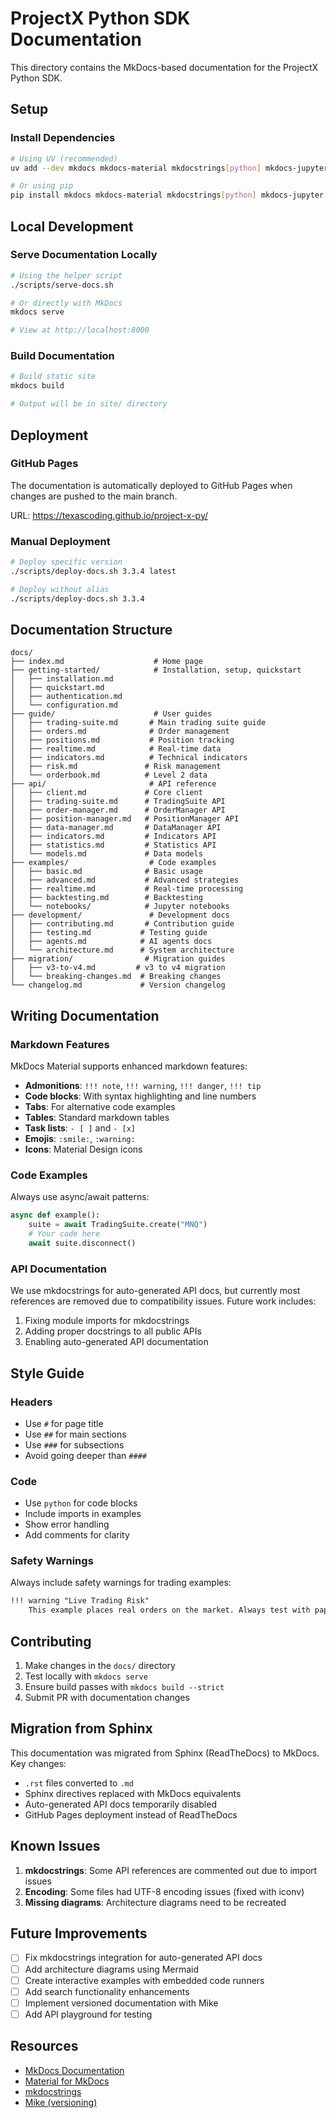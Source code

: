 # ProjectX Python SDK Documentation

This directory contains the MkDocs-based documentation for the ProjectX Python SDK.

## Setup

### Install Dependencies

```bash
# Using UV (recommended)
uv add --dev mkdocs mkdocs-material mkdocstrings[python] mkdocs-jupyter pymdown-extensions

# Or using pip
pip install mkdocs mkdocs-material mkdocstrings[python] mkdocs-jupyter pymdown-extensions
```

## Local Development

### Serve Documentation Locally

```bash
# Using the helper script
./scripts/serve-docs.sh

# Or directly with MkDocs
mkdocs serve

# View at http://localhost:8000
```

### Build Documentation

```bash
# Build static site
mkdocs build

# Output will be in site/ directory
```

## Deployment

### GitHub Pages

The documentation is automatically deployed to GitHub Pages when changes are pushed to the main branch.

URL: https://texascoding.github.io/project-x-py/

### Manual Deployment

```bash
# Deploy specific version
./scripts/deploy-docs.sh 3.3.4 latest

# Deploy without alias
./scripts/deploy-docs.sh 3.3.4
```

## Documentation Structure

```
docs/
├── index.md                    # Home page
├── getting-started/            # Installation, setup, quickstart
│   ├── installation.md
│   ├── quickstart.md
│   ├── authentication.md
│   └── configuration.md
├── guide/                      # User guides
│   ├── trading-suite.md       # Main trading suite guide
│   ├── orders.md              # Order management
│   ├── positions.md           # Position tracking
│   ├── realtime.md            # Real-time data
│   ├── indicators.md          # Technical indicators
│   ├── risk.md               # Risk management
│   └── orderbook.md          # Level 2 data
├── api/                       # API reference
│   ├── client.md             # Core client
│   ├── trading-suite.md      # TradingSuite API
│   ├── order-manager.md      # OrderManager API
│   ├── position-manager.md   # PositionManager API
│   ├── data-manager.md       # DataManager API
│   ├── indicators.md         # Indicators API
│   ├── statistics.md         # Statistics API
│   └── models.md             # Data models
├── examples/                  # Code examples
│   ├── basic.md              # Basic usage
│   ├── advanced.md           # Advanced strategies
│   ├── realtime.md           # Real-time processing
│   ├── backtesting.md        # Backtesting
│   └── notebooks/            # Jupyter notebooks
├── development/               # Development docs
│   ├── contributing.md       # Contribution guide
│   ├── testing.md           # Testing guide
│   ├── agents.md            # AI agents docs
│   └── architecture.md      # System architecture
├── migration/                # Migration guides
│   ├── v3-to-v4.md         # v3 to v4 migration
│   └── breaking-changes.md  # Breaking changes
└── changelog.md             # Version changelog
```

## Writing Documentation

### Markdown Features

MkDocs Material supports enhanced markdown features:

- **Admonitions**: `!!! note`, `!!! warning`, `!!! danger`, `!!! tip`
- **Code blocks**: With syntax highlighting and line numbers
- **Tabs**: For alternative code examples
- **Tables**: Standard markdown tables
- **Task lists**: `- [ ]` and `- [x]`
- **Emojis**: `:smile:`, `:warning:`
- **Icons**: Material Design icons

### Code Examples

Always use async/await patterns:

```python
async def example():
    suite = await TradingSuite.create("MNQ")
    # Your code here
    await suite.disconnect()
```

### API Documentation

We use mkdocstrings for auto-generated API docs, but currently most references are removed due to compatibility issues. Future work includes:

1. Fixing module imports for mkdocstrings
2. Adding proper docstrings to all public APIs
3. Enabling auto-generated API documentation

## Style Guide

### Headers

- Use `#` for page title
- Use `##` for main sections
- Use `###` for subsections
- Avoid going deeper than `####`

### Code

- Use `python` for code blocks
- Include imports in examples
- Show error handling
- Add comments for clarity

### Safety Warnings

Always include safety warnings for trading examples:

```markdown
!!! warning "Live Trading Risk"
    This example places real orders on the market. Always test with paper trading first.
```

## Contributing

1. Make changes in the `docs/` directory
2. Test locally with `mkdocs serve`
3. Ensure build passes with `mkdocs build --strict`
4. Submit PR with documentation changes

## Migration from Sphinx

This documentation was migrated from Sphinx (ReadTheDocs) to MkDocs. Key changes:

- `.rst` files converted to `.md`
- Sphinx directives replaced with MkDocs equivalents
- Auto-generated API docs temporarily disabled
- GitHub Pages deployment instead of ReadTheDocs

## Known Issues

1. **mkdocstrings**: Some API references are commented out due to import issues
2. **Encoding**: Some files had UTF-8 encoding issues (fixed with iconv)
3. **Missing diagrams**: Architecture diagrams need to be recreated

## Future Improvements

- [ ] Fix mkdocstrings integration for auto-generated API docs
- [ ] Add architecture diagrams using Mermaid
- [ ] Create interactive examples with embedded code runners
- [ ] Add search functionality enhancements
- [ ] Implement versioned documentation with Mike
- [ ] Add API playground for testing

## Resources

- [MkDocs Documentation](https://www.mkdocs.org/)
- [Material for MkDocs](https://squidfunk.github.io/mkdocs-material/)
- [mkdocstrings](https://mkdocstrings.github.io/)
- [Mike (versioning)](https://github.com/jimporter/mike)

